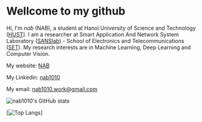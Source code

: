 # Wellcome to my github
Hi, I'm _nab_ (NAB), a student at Hanoi University of Science and Technology ([HUST](https://www.hust.edu.vn/)). I am a researcher at Smart Application And Network System Laboratory ([SANSlab](https://sanslab.vn/)) - School of Electronics and Telecommunications ([SET](http://set.hust.edu.vn/)). My research interests are in Machine Learning, Deep Learning and Computer Vision.

My website: [NAB](https://nabblog.me/)

My Linkedin: [nab1010](https://www.linkedin.com/in/nab1010/)

My email: [nab1010.work@gmail.com](MAILTO:nab1010.work@gmail.com)

![nab1010's GitHub stats](https://github-readme-stats.vercel.app/api?username=nab1010&show_icons=true&theme=radical)

[![Top Langs](https://github-readme-stats.vercel.app/api/top-langs/?username=nab1010=compact)]
